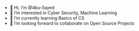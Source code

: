 - 👋 Hi, I’m @4bu-5ayed
- 👀 I’m interested in Cyber Security, Machine Learning
- 🌱 I’m currently learning Basics of CS
- 💞️ I’m looking forward to collaborate on Open Source Projects


<!---
4bu-5ayed/4bu-5ayed is a ✨ special ✨ repository because its `README.md` (this file) appears on your GitHub profile.
You can click the Preview link to take a look at your changes.
--->
